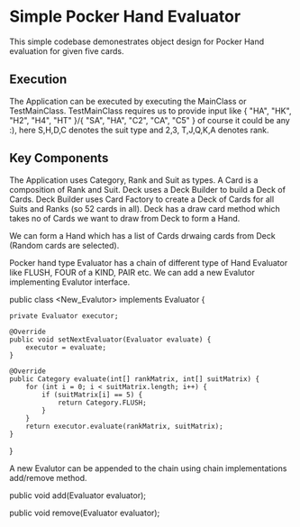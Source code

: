# Simple Pocker Hand Evaluator
This simple codebase demonestrates object design for Pocker Hand evaluation for given five cards.

## Execution
The Application can be executed by executing the MainClass or TestMainClass. TestMainClass requires us to provide 
input like { "HA", "HK", "H2", "H4", "HT" }/{ "SA", "HA", "C2", "CA", "C5" } of course it could be any :), here S,H,D,C denotes the suit type and 2,3, T,J,Q,K,A denotes rank.

## Key Components
The Application uses Category, Rank and Suit as types.
A Card is a composition of Rank and Suit. Deck uses a Deck Builder to build a Deck of Cards.
Deck Builder uses Card Factory to create a Deck of Cards for all Suits and Ranks (so 52 cards in all). 
Deck has a draw card method which takes no of Cards we want to draw from Deck to form a Hand.

We can form a Hand which has a list of Cards drwaing cards from Deck (Random cards are selected).

Pocker hand type Evaluator has a chain of different type of Hand Evaluator like FLUSH, FOUR of a KIND, PAIR etc.
We can add a new Evalutor implementing Evalutor interface.

public class <New_Evalutor> implements Evaluator {

	private Evaluator executor;

	@Override
	public void setNextEvaluator(Evaluator evaluate) {
		executor = evaluate;
	}

	@Override
	public Category evaluate(int[] rankMatrix, int[] suitMatrix) {
		for (int i = 0; i < suitMatrix.length; i++) {
			if (suitMatrix[i] == 5) {
				return Category.FLUSH;
			}
		}
		return executor.evaluate(rankMatrix, suitMatrix);
	}
}

A new Evalutor can be appended to the chain using chain implementations add/remove method.

public void add(Evaluator evaluator);

public void remove(Evaluator evaluator);
